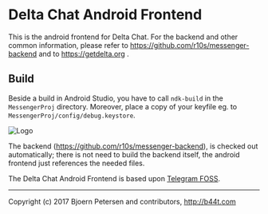 Delta Chat Android Frontend
================================================================================

This is the android frontend for Delta Chat.  For the backend and other common
information, please refer to https://github.com/r10s/messenger-backend and to
https://getdelta.org .


Build
--------------------------------------------------------------------------------

Beside a build in Android Studio, you have to call `ndk-build` in the
`MessengerProj` directory.  Moreover, place a copy of your keyfile eg. to
`MessengerProj/config/debug.keystore`.

![Logo](https://messenger.b44t.com/start-img4.png)

The backend (https://github.com/r10s/messenger-backend), is checked out 
automatically; there is not need to build the backend itself, the android 
frontend just references the needed files.

The Delta Chat Android Frontend is based upon
[Telegram FOSS](https://github.com/slp/Telegram-FOSS).

---

Copyright (c) 2017 Bjoern Petersen and contributors, http://b44t.com
